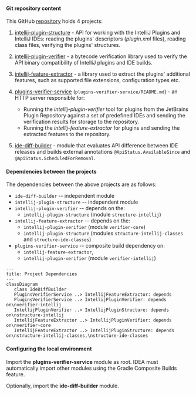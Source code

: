 #### Git repository content

This GitHub [repository](https://github.com/JetBrains/intellij-plugin-verifier/) holds 4 projects:
1) [intellij-plugin-structure](intellij-plugin-structure) - API for working with the IntelliJ Plugins and IntelliJ IDEs:
   reading the plugins' descriptors (_plugin.xml_ files), reading class files, verifying the plugins' structures.

2) [intellij-plugin-verifier](intellij-plugin-verifier) - a bytecode verification library used to verify the API binary compatibility of IntelliJ plugins and IDE builds.

3) [intellij-feature-extractor](intellij-feature-extractor) - a library used to extract the plugins' additional features, such as supported file extensions, configuration types etc.

4) [plugins-verifier-service](plugins-verifier-service) (`plugins-verifier-service/README.md`) - an HTTP server responsible for:
   * Running the _intellij-plugin-verifier_ tool for plugins from the JetBrains Plugin Repository against a set of predefined IDEs and sending the verification results for storage to the repository.
   * Running the _intellij-feature-extractor_ for plugins and sending the extracted features to the repository.

5) [ide-diff-builder](ide-diff-builder) - module that evaluates API difference between IDE releases and builds external annotations `@ApiStatus.AvailableSince` and `@ApiStatus.ScheduledForRemoval`.

#### Dependencies between the projects

The dependencies between the above projects are as follows:

- `ide-diff-builder` -- independent module
- `intellij-plugin-structure` -- independent module
- `intellij-plugin-verifier` -- depends on the:
  * `intellij-plugin-structure` (module `structure-intellij`)
- `intellij-feature-extractor` -- depends on the:
  * `intellij-plugin-verifier` (module `verifier-core`)
  * `intellij-plugin-structure` (modules `structure-intellij-classes` and `structure-ide-classes`)
- `plugins-verifier-service` -- composite build dependency on:
  * `intellij-feature-extractor`,
  * `intellij-plugin-verifier` (module `verifier-intellij`)

```mermaid
---
title: Project Dependencies
---
classDiagram
   class IdeDiffBuilder
   PluginsVerifierService ..> IntellijFeatureExtractor: depends
   PluginsVerifierService ..> IntellijPluginVerifier: depends on\nverifier-intellij
   IntellijPluginVerifier ..> IntellijPluginStructure: depends on\nstructure-intellij
   IntellijFeatureExtractor ..> IntellijPluginVerifier: depends on\nverifier-core
   IntellijFeatureExtractor ..> IntellijPluginStructure: depends on\nstructure-intellij-classes,\nstructure-ide-classes
```

#### Configuring the local environment

Import the **plugins-verifier-service** module as root. IDEA must automatically import other modules using the Gradle Composite Builds feature.

Optionally, import the **ide-diff-builder** module.
